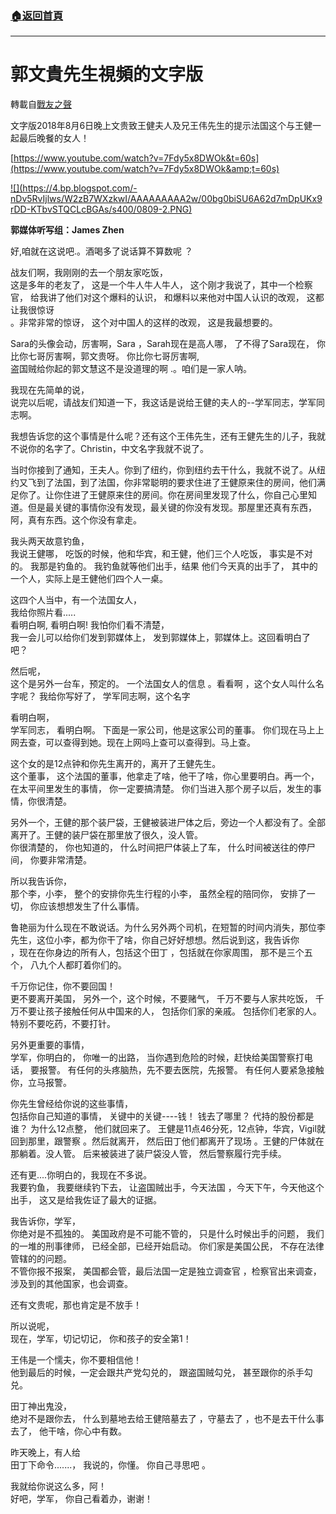###  [:house:返回首頁](https://github.com/ourhimalayas/txt)
---
# 郭文貴先生視頻的文字版
轉載自[戰友之聲](http://littleantvoice.blogspot.com)

文字版2018年8月6日晚上文贵致王健夫人及兄王伟先生的提示法国这个与王健一起最后晚餐的女人！


[https://www.youtube.com/watch?v=7Fdy5x8DWOk&t=60s](https://www.youtube.com/watch?v=7Fdy5x8DWOk&amp;t=60s)

[!\[\](https://4.bp.blogspot.com/-nDv5RvIjlws/W2zB7WXzkwI/AAAAAAAAA2w/00bg0biSU6A62d7mDpUKx9rDD-KTbvSTQCLcBGAs/s400/0809-2.PNG)](https://4.bp.blogspot.com/-nDv5RvIjlws/W2zB7WXzkwI/AAAAAAAAA2w/00bg0biSU6A62d7mDpUKx9rDD-KTbvSTQCLcBGAs/s1600/0809-2.PNG)







**郭媒体听写组：James Zhen**


好,咱就在这说吧.。酒喝多了说话算不算数呢 ？


战友们啊，我刚刚的去一个朋友家吃饭，<br>这是多年的老友了， 这是一个牛人牛人牛人， 这个刚才我说了，其中一个检察官， 给我讲了他们对这个爆料的认识， 和爆料以来他对中国人认识的改观， 这都让我很惊讶<br>。非常非常的惊讶， 这个对中国人的这样的改观， 这是我最想要的。


Sara的头像会动，厉害啊，Sara ，Sarah现在是高人哪， 了不得了Sara现在， 你比你七哥厉害啊，郭文贵呀。 你比你七哥厉害啊,<br>盗国贼给你起的郭文慧这不是没道理的啊 .。咱们是一家人呐。


我现在先简单的说，<br>说完以后呢，请战友们知道一下，我这话是说给王健的夫人的--学军同志，学军同志啊。


我想告诉您的这个事情是什么呢？还有这个王伟先生，还有王健先生的儿子，我就不说你的名字了。Christin，中文名字我就不说了。


当时你接到了通知，王夫人。你到了纽约，你到纽约去干什么，我就不说了。从纽约又飞到了法国，到了法国，你非常聪明的要求住进了王健原来住的房间，他们满足你了。让你住进了王健原来住的房间。你在房间里发现了什么，你自己心里知道。但是最关键的事情你没有发现，最关键的你没有发现。那屋里还真有东西，阿，真有东西。这个你没有拿走。


我头两天故意钓鱼，<br>我说王健哪， 吃饭的时候，他和华宾，和王健，他们三个人吃饭， 事实是不对的。 我那是钓鱼的。 我钓鱼就等他们出手，结果 他们今天真的出手了， 其中的一个人，实际上是王健他们四个人一桌。


这四个人当中，有一个法国女人，<br>我给你照片看.....<br>看明白啊, 看明白啊! 我怕你们看不清楚，<br>我一会儿可以给你们发到郭媒体上， 发到郭媒体上，郭媒体上。这回看明白了吧？





然后呢，<br>这个是另外一台车，预定的。 一个法国女人的信息 。看看啊 ，这个女人叫什么名字呢？ 我给你写好了， 学军同志啊，这个名字


看明白啊，<br>学军同志， 看明白啊。 下面是一家公司，他是这家公司的董事。 你们现在马上上网去查，可以查得到她。现在上网吗上查可以查得到。马上查。


这个女的是12点钟和你先生离开的，离开了王健先生。<br>这个董事， 这个法国的董事，他拿走了啥，他干了啥，你心里要明白。再一个，在太平间里发生的事情， 你一定要搞清楚。 你们当进入那个房子以后，发生的事情，你很清楚。


另外一个，王健的那个装尸袋，王健被装进尸体之后，旁边一个人都没有了。全部离开了。王健的装尸袋在那里放了很久，没人管。<br>你很清楚的， 你也知道的， 什么时间把尸体装上了车， 什么时间被送往的停尸间， 你要非常清楚。


所以我告诉你，<br>那个李，小李， 整个的安排你先生行程的小李， 虽然全程的陪同你， 安排了一切， 你应该想想发生了什么事情。


鲁艳丽为什么现在不敢说话。为什么另外两个司机，在短暂的时间内消失，那位李先生，这位小李，都为你干了啥，你自己好好想想。然后说到这，我告诉你<br>，现在在你身边的所有人，包括这个田丁 ，包括就在你家周围， 那不是三个五个， 八九个人都盯着你们的。


千万你记住，你不要回国！<br>更不要离开美国， 另外一个，这个时候，不要赌气， 千万不要与人家共吃饭， 千万不要让孩子接触任何从中国来的人， 包括你们家的亲戚。 包括你们老家的人。 特别不要吃药，不要打针。


另外更重要的事情，<br>学军，你明白的， 你唯一的出路， 当你遇到危险的时候，赶快给美国警察打电话， 要报警。 有任何的头疼脑热，先不要去医院，先报警。 有任何人要紧急接触你，立马报警。


你先生曾经给你说的这些事情，<br>包括你自己知道的事情， 关键中的关键----钱！ 钱去了哪里？ 代持的股份都是谁？ 为什么12点整， 他们就回来了。 王健是11点46分死，12点钟，华宾，Vigil就回到那里，跟警察 。然后就离开， 然后田丁他们都离开了现场 。王健的尸体就在那躺着。没人管。 后来被装进了装尸袋没人管， 然后警察履行完手续。


还有更....你明白的，我现在不多说。<br>我要钓鱼， 我要继续钓下去， 让盗国贼出手，今天法国 ，今天下午，今天他这个出手， 这又是给我佐证了最大的证据。


我告诉你，学军，<br>你绝对是不孤独的。 美国政府是不可能不管的， 只是什么时候出手的问题， 我们的一堆的刑事律师， 已经全部，已经开始启动。 你们家是美国公民， 不存在法律管辖的的问题。<br>不管你报不报案， 美国都会管，最后法国一定是独立调查官 ，检察官出来调查， 涉及到的其他国家，也会调查。


还有文贵呢，那也肯定是不放手！


所以说呢，<br>现在，学军，切记切记， 你和孩子的安全第1！


王伟是一个懦夫，你不要相信他！<br>他到最后的时候，一定会跟共产党勾兑的， 跟盗国贼勾兑， 甚至跟你的杀手勾兑。


田丁神出鬼没，<br>绝对不是跟你去， 什么到墓地去给王健陪墓去了 ，守墓去了 ，也不是去干什么事去了， 他干啥，你心中有数。


昨天晚上，有人给<br>田丁下命令.......， 我说的，你懂。 你自己寻思吧 。


我就给你说这么多，阿！<br>好吧，学军， 你自己看着办，谢谢！
